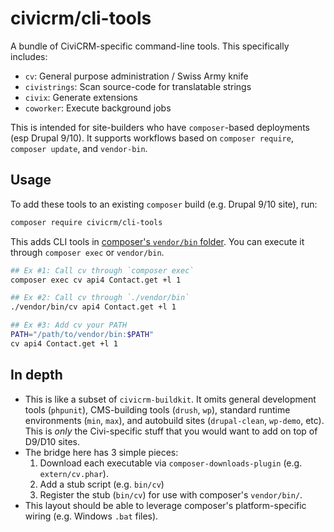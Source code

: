 # civicrm/cli-tools

A bundle of CiviCRM-specific command-line tools. This specifically includes:

* `cv`: General purpose administration / Swiss Army knife
* `civistrings`: Scan source-code for translatable strings
* `civix`: Generate extensions
* `coworker`: Execute background jobs

This is intended for site-builders who have `composer`-based deployments (esp Drupal 9/10).
It supports workflows based on `composer require`, `composer update`, and `vendor-bin`.

## Usage

To add these tools to an existing `composer` build (e.g. Drupal 9/10 site), run:

```bash
composer require civicrm/cli-tools
```

This adds CLI tools in [composer's `vendor/bin` folder](https://getcomposer.org/doc/articles/vendor-binaries.md).
You can execute it through `composer exec` or `vendor/bin`.

```bash
## Ex #1: Call cv through `composer exec`
composer exec cv api4 Contact.get +l 1

## Ex #2: Call cv through `./vendor/bin`
./vendor/bin/cv api4 Contact.get +l 1

## Ex #3: Add cv your PATH
PATH="/path/to/vendor/bin:$PATH"
cv api4 Contact.get +l 1
```

## In depth

* This is like a subset of `civicrm-buildkit`. It omits general development tools (`phpunit`), CMS-building tools (`drush`, `wp`),
  standard runtime environments (`min`, `max`), and autobuild sites (`drupal-clean`, `wp-demo`, etc). This is *only* the
  Civi-specific stuff that you would want to add on top of D9/D10 sites.
* The bridge here has 3 simple pieces:
    1. Download each executable via `composer-downloads-plugin` (e.g. `extern/cv.phar`).
    2. Add a stub script (e.g. `bin/cv`)
    3. Register the stub (`bin/cv`) for use with composer's `vendor/bin/`.
* This layout should be able to leverage composer's platform-specific wiring (e.g. Windows `.bat` files).
